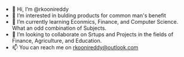 - 👋 Hi, I’m @rkoonireddy
- 👀 I’m interested in bulding products for common man's benefit
- 🌱 I’m currently learning Econmics, Finance, and Computer Science. What an odd combination of Subjects.
- 💞️ I’m looking to collaborate on Srtups and Projects in the fields of Finance, Agriculture, and Education. 
- 📫 You can reach me on rkoonireddy@outlook.com

<!---
rkoonireddy/rkoonireddy is a ✨ special ✨ repository because its `README.md` (this file) appears on your GitHub profile.
You can click the Preview link to take a look at your changes.
--->
